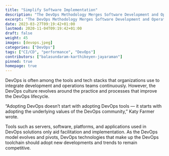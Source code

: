 ```yaml
---
title: "Simplify Software Implementation"
description: "The DevOps Methodology Merges Software Development and Operations"
excerpt: "The DevOps Methodology Merges Software Development and Operations"
date: 2023-03-27T09:19:42+01:00
lastmod: 2020-11-04T09:19:42+01:00
draft: false
weight: 45
images: [devops.jpeg]
categories: ["DevOps"]
tags: ["CI/CD", "performance", "DevOps"]
contributors: ["balasundaram-karthikeyen-jayaraman"]
pinned: true
homepage: true
---
```


DevOps is often among the tools and tech stacks that organizations use to integrate development and operations teams continuously. However, the DevOps culture revolves around the practice and processes that improve the DevOps lifecycle.

“Adopting DevOps doesn’t start with adopting DevOps tools — it starts with adopting the underlying values of the DevOps community,” Katy Farmer wrote.

Tools such as servers, software, platforms, and applications used in DevOps solutions only aid facilitation and implementation. As the DevOps model evolves and pivots, DevOps technologies that make up the DevOps toolchain should adopt new developments and trends to remain competitive.
